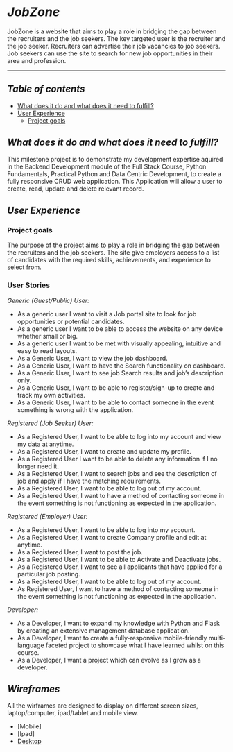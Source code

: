 # *JobZone*
JobZone is a website that aims to play a role in bridging the gap between the recruiters and the job seekers. The key targeted user is the recruiter and the job seeker. Recruiters can advertise their job vacancies to job seekers. Job seekers can use the site to search for new job opportunities in their area and profession.
***

## *Table of contents*
* [What does it do and what does it need to fulfill?](#what-does-it-do-and-what-does-it-need-to-fullfil)
* [User Experience](#user-experience)
    * [Project goals](#project-goals)



## *What does it do and what does it need to fulfill?*
This milestone project is to demonstrate my development expertise aquired in the Backend Development module of the Full Stack Course, Python Fundamentals, Practical Python and Data Centric Development, to create a fully responsive CRUD web application. This Application will allow a user to create, read, update and delete relevant record.

## *User Experience*

### Project goals

The purpose of the project aims to play a role in bridging the gap between the recruiters and the job seekers. The site give employers access to a list of candidates with the required skills, achievements, and experience to select from. 

### User Stories
_Generic (Guest/Public) User:_
* As a generic user I want to visit a Job portal site  to look for job opportunities  or  potential candidates.
* As a generic user I want to be able to access the website on any device whether small or big.
* As a generic user I want to be met with visually appealing, intuitive and easy to read layouts.
* As a Generic User, I want to view the job dashboard.
* As a Generic User, I want to have the Search functionality on dashboard.
* As a Generic User, I want to see job Search results and job’s description only. 
* As a Generic User, I want to be able to register/sign-up to create and track my own activities.
* As a Generic User, I want to be able to contact someone in the event something is wrong with the application.

_Registered (Job Seeker) User:_
* As a Registered User, I want to be able to log into my account and view my data at anytime.
* As a Registered User, I want to create and update my profile.
* As a Registered User I want to be able to delete any information if I no longer need it.
* As a Registered User, I want to search jobs and see the description of job and apply if I have the matching requirements.
* As a Registered User, I want to be able to log out of my account.
* As a Registered User, I want to have a method of contacting someone in the event something is not functioning as expected in the application.

_Registered (Employer) User:_
* As a Registered User, I want to be able to log into my account.
* As a Registered User, I want to create Company profile and edit at anytime.
* As a Registered User, I want to post the job.
* As a Registered User, I want to be able to Activate and Deactivate jobs.
* As a Registered User, I want to see all applicants that have applied for a particular job posting.
* As a Registered User, I want to be able to log out of my account.
* As  Registered User, I want to have a method of contacting someone in the event something is not functioning as expected in the application.

_Developer:_
* As a Developer, I want to expand my knowledge with Python and Flask by creating an extensive management database application.
* As a Developer, I want to create a fully-responsive mobile-friendly multi-language faceted project to showcase what I have learned whilst on this course.
* As a Developer, I want a project which can evolve as I grow as a developer.

## _Wireframes_
All the wirframes are designed to display on different screen sizes, laptop/computer, ipad/tablet and mobile view.
* [Mobile]
* [Ipad]
* [Desktop](wireframes/wireframes_desktop.pdf)



